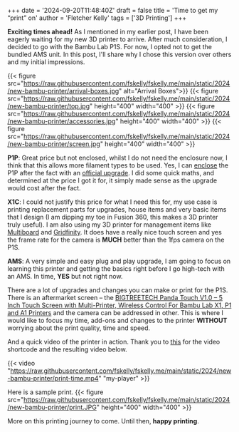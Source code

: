 +++
date = '2024-09-20T11:48:40Z'
draft = false
title = 'Time to get my “print” on'
author = 'Fletcher Kelly'
tags = ['3D Printing']
+++

**Exciting times ahead!** As I mentioned in my earlier post, I have been eagerly waiting for my new 3D printer to arrive. After much consideration, I decided to go with the Bambu Lab P1S. For now, I opted not to get the bundled AMS unit. In this post, I'll share why I chose this version over others and my initial impressions.

<!--more-->

{{< figure src="https://raw.githubusercontent.com/fskelly/fskelly.me/main/static/2024/new-bambu-printer/arrival-boxes.jpg" alt="Arrival Boxes">}}
{{< figure src="https://raw.githubusercontent.com/fskelly/fskelly.me/main/static/2024/new-bambu-printer/top.jpg" height="400" width="400" >}}
{{< figure src="https://raw.githubusercontent.com/fskelly/fskelly.me/main/static/2024/new-bambu-printer/accessories.jpg" height="400" width="400" >}}
{{< figure src="https://raw.githubusercontent.com/fskelly/fskelly.me/main/static/2024/new-bambu-printer/screen.jpg" height="400" width="400" >}}

**P1P**: Great price but not enclosed, whilst I do not need the enclosure now, I think that this allows more filament types to be used. Yes, I can [enclose](https://eu.store.bambulab.com/en-ie/products/p1p-enclosure-kit) the P1P after the fact with an [official upgrade](https://eu.store.bambulab.com/en-ie/products/p1p-enclosure-kit). I did some quick maths, and determined at the price I got it for, it simply made sense as the upgrade would cost after the fact.

**X1C**: I could not justify this price for what I need this for, my use case is printing replacement parts for upgrades, house items and very basic items that I design (I am dipping my toe in Fusion 360, this makes a 3D printer truly useful). I am also using my 3D printer for management items like [Multiboard](https://www.multiboard.io/) and [Gridfinity](https://gridfinity.xyz/catalog/). It does have a really nice touch screen and yes the frame rate for the camera is **MUCH** better than the 1fps camera on the P1S.

**AMS**: A very simple and easy plug and play upgrade, I am going to focus on learning this printer and getting the basics right before I go high-tech with an AMS. In time, **YES** but not right now.

There are a lot of upgrades and changes you can make or print for the P1S. There is an aftermarket screen – the [BIGTREETECH Panda Touch V1.0 – 5 Inch Touch Screen with Multi-Printer, Wireless Control For Bambu Lab X1, P1 and A1 Printers](https://biqu.equipment/products/bigtreetech-panda-touch-5-display-for-bambu-lab-printers) and the camera can be addressed in other. This is where I would like to focus my time, add-ons and changes to the printer **WITHOUT** worrying about the print quality, time and speed.

And a quick video of the printer in action. Thank you to [this](https://dev.to/hi_artem/add-a-video-to-your-hugo-website-104) for the video shortcode and the resulting video below.

{{< video "https://raw.githubusercontent.com/fskelly/fskelly.me/main/static/2024/new-bambu-printer/print-time.mp4" "my-player" >}}

Here is a sample print.
{{< figure src="https://raw.githubusercontent.com/fskelly/fskelly.me/main/static/2024/new-bambu-printer/print.JPG" height="400" width="400" >}}

More on this printing journey to come. Until then, **happy printing**.
